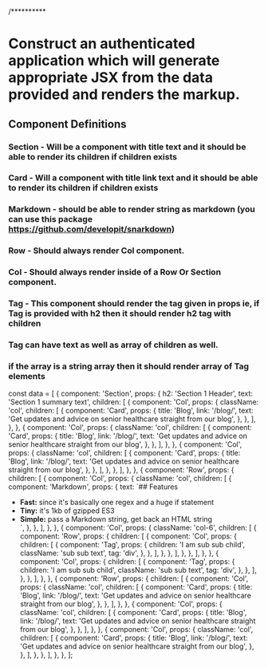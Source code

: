 /**********
# Construct an authenticated application which will generate appropriate JSX from the data provided and renders the markup.

## Component Definitions

### Section - Will be a component with title text and it should be able to render its children if children exists

### Card - Will a component with title link text and it should be able to render its children if children exists

### Markdown - should be able to render string as markdown (you can use this package https://github.com/developit/snarkdown)

### Row - Should always render Col component.

### Col - Should always render inside of a Row Or Section component.

### Tag - This component should render the tag given in props ie, if Tag is provided with h2 then it should render h2 tag with children 

### Tag can have text as well as array of children as well. 

### if the array is a string array then it should render array of Tag elements 

<!-- 
ie 
{
    component: 'Tag',
    props: {
        children: ['I am sub sub child','I am sub sub child 2'],
        className: 'sub sub text',
        tag: 'div',
    },
},
should render 
<div>I am sub sub child</div>
<div>I am sub sub child 2</div>

Tag should pass all props to rendered elements
if component mentioned in data does not exist then it should skip that part (code should not break)

const Col = ({ className, children }) => {
    return <div className={className}>{children}</div>;
};

const Row = ({ valign, className, children }) => {
    return <div className={className}>{children}</div>;
};
  -->
const data = [
    {
        component: 'Section',
        props: {
            h2: 'Section 1 Header',
            text: 'Section 1 summary text',
            children: [
                {
                    component: 'Col',
                    props: {
                        className: 'col',
                        children: [
                            {
                                component: 'Card',
                                props: {
                                    title: 'Blog',
                                    link: '/blog/',
                                    text:
                                        'Get updates and advice on senior healthcare straight from our blog',
                                },
                            },
                        ],
                    },
                },
                {
                    component: 'Col',
                    props: {
                        className: 'col',
                        children: [
                            {
                                component: 'Card',
                                props: {
                                    title: 'Blog',
                                    link: '/blog/',
                                    text:
                                        'Get updates and advice on senior healthcare straight from our blog',
                                },
                            },
                        ],
                    },
                },
                {
                    component: 'Col',
                    props: {
                        className: 'col',
                        children: [
                            {
                                component: 'Card',
                                props: {
                                    title: 'Blog',
                                    link: '/blog/',
                                    text:
                                        'Get updates and advice on senior healthcare straight from our blog',
                                },
                            },
                        ],
                    },
                },
            ],
        },
    },
    {
        component: 'Row',
        props: {
            children: [
                {
                    component: 'Col',
                    props: {
                        className: 'col',
                        children: [
                            {
                                component: 'Markdown',
                                props: {
                                    text: `## Features
- **Fast:** since it's basically one regex and a huge if statement
- **Tiny:** it's 1kb of gzipped ES3
- **Simple:** pass a Markdown string, get back an HTML string                  
`,
                                },
                            },
                        ],
                    },
                },
                {
                    component: 'Col',
                    props: {
                        className: 'col-6',
                        children: [
                            {
                                component: 'Row',
                                props: {
                                    children: [
                                        {
                                            component: 'Col',
                                            props: {
                                                children: [
                                                    {
                                                        component: 'Tag',
                                                        props: {
                                                            children:
                                                                'I am sub sub child',
                                                            className:
                                                                'sub sub text',
                                                            tag: 'div',
                                                        },
                                                    },
                                                ],
                                            },
                                        },
                                    ],
                                },
                            },
                        ],
                    },
                },
                {
                    component: 'Col',
                    props: {
                        children: [
                            {
                                component: 'Tag',
                                props: {
                                    children: 'I am sub sub child',
                                    className: 'sub sub text',
                                    tag: 'div',
                                },
                            },
                        ],
                    },
                },
            ],
        },
    },
    {
        component: 'Row',
        props: {
            children: [
                {
                    component: 'Col',
                    props: {
                        className: 'col',
                        children: [
                            {
                                component: 'Card',
                                props: {
                                    title: 'Blog',
                                    link: '/blog/',
                                    text:
                                        'Get updates and advice on senior healthcare straight from our blog',
                                },
                            },
                        ],
                    },
                },
                {
                    component: 'Col',
                    props: {
                        className: 'col',
                        children: [
                            {
                                component: 'Card',
                                props: {
                                    title: 'Blog',
                                    link: '/blog/',
                                    text:
                                        'Get updates and advice on senior healthcare straight from our blog',
                                },
                            },
                        ],
                    },
                },
                {
                    component: 'Col',
                    props: {
                        className: 'col',
                        children: [
                            {
                                component: 'Card',
                                props: {
                                    title: 'Blog',
                                    link: '/blog/',
                                    text:
                                        'Get updates and advice on senior healthcare straight from our blog',
                                },
                            },
                        ],
                    },
                },
            ],
        },
    },
]; 

